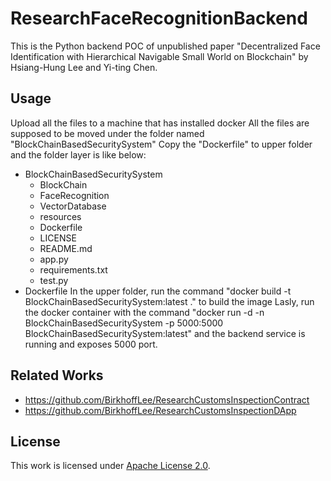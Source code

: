 # ResearchFaceRecognitionBackend

This is the Python backend POC of unpublished paper "Decentralized Face Identification with Hierarchical Navigable Small World on Blockchain" by Hsiang-Hung Lee and Yi-ting Chen.

## Usage
Upload all the files  to a machine that has installed docker
All the files are supposed to be moved under the folder named "BlockChainBasedSecuritySystem"
Copy the "Dockerfile" to upper folder and the folder layer is like below:
- BlockChainBasedSecuritySystem
  - BlockChain
  - FaceRecognition
  - VectorDatabase
  - resources
  - Dockerfile
  - LICENSE
  - README.md
  - app.py
  - requirements.txt
  - test.py
- Dockerfile
In the upper folder, run the command "docker build -t BlockChainBasedSecuritySystem:latest ." to build the image
Lasly, run the docker container with the command "docker run -d -n BlockChainBasedSecuritySystem -p 5000:5000 BlockChainBasedSecuritySystem:latest" and the backend service is running and exposes 5000 port.

## Related Works

* https://github.com/BirkhoffLee/ResearchCustomsInspectionContract
* https://github.com/BirkhoffLee/ResearchCustomsInspectionDApp

## License

This work is licensed under [Apache License 2.0](LICENSE).
